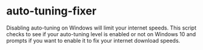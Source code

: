 # auto-tuning-fixer
Disabling auto-tuning on Windows will limit your internet speeds. This script checks to see if your auto-tuning level is enabled or not on Windows 10 and prompts if you want to enable it to fix your internet download speeds.
